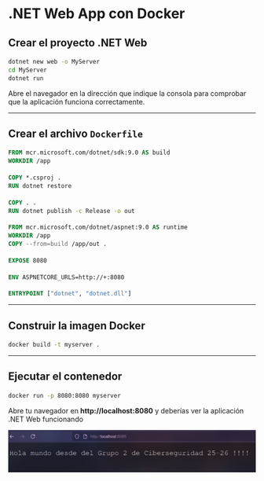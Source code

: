 # .NET Web App con Docker

## Crear el proyecto .NET Web

```bash
dotnet new web -o MyServer
cd MyServer
dotnet run
```

Abre el navegador en la dirección que indique la consola para comprobar que la aplicación funciona correctamente.

---

## Crear el archivo `Dockerfile`

```dockerfile
FROM mcr.microsoft.com/dotnet/sdk:9.0 AS build
WORKDIR /app

COPY *.csproj .
RUN dotnet restore

COPY . .
RUN dotnet publish -c Release -o out

FROM mcr.microsoft.com/dotnet/aspnet:9.0 AS runtime
WORKDIR /app
COPY --from=build /app/out .

EXPOSE 8080

ENV ASPNETCORE_URLS=http://+:8080

ENTRYPOINT ["dotnet", "dotnet.dll"]
```

---

## Construir la imagen Docker

```bash
docker build -t myserver .
```

---

## Ejecutar el contenedor

```bash
docker run -p 8080:8080 myserver
```
Abre tu navegador en **http://localhost:8080** y deberías ver la aplicación .NET Web funcionando

![alt text](./img/image.png)
